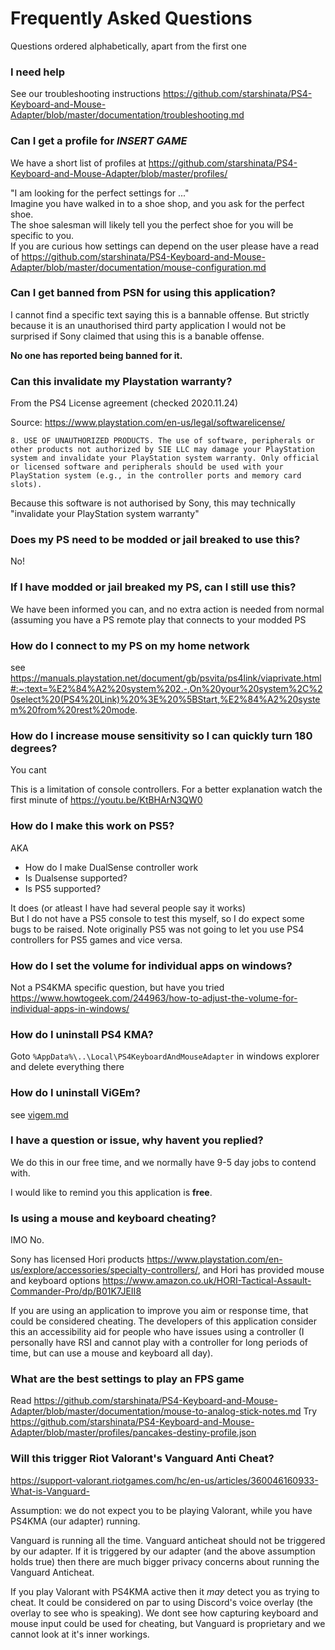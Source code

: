 # Frequently Asked Questions

Questions ordered alphabetically, apart from the first one


### I need help
See our troubleshooting instructions https://github.com/starshinata/PS4-Keyboard-and-Mouse-Adapter/blob/master/documentation/troubleshooting.md


### Can I get a profile for *INSERT GAME*

We have a short list of profiles at 
https://github.com/starshinata/PS4-Keyboard-and-Mouse-Adapter/blob/master/profiles/

"I am looking for the perfect settings for ..." <br>
Imagine you have walked in to a  shoe shop, and you ask for the perfect shoe. <br>
The shoe salesman will likely tell you the perfect shoe for you will be specific to you. <br>
If you are curious how settings can depend on the user please have a read of  https://github.com/starshinata/PS4-Keyboard-and-Mouse-Adapter/blob/master/documentation/mouse-configuration.md


### Can I get banned from PSN for using this application? 
I cannot find a specific text saying this is a bannable offense. But strictly because it is an unauthorised third party application I would not be surprised if Sony claimed that using this is a banable offense.

**No one has reported being banned for it.**


### Can this invalidate my Playstation warranty?

From the PS4 License agreement (checked 2020.11.24)

Source: https://www.playstation.com/en-us/legal/softwarelicense/

`
8. USE OF UNAUTHORIZED PRODUCTS. The use of software, peripherals or other products not authorized by SIE LLC may damage your PlayStation system and invalidate your PlayStation system warranty. Only official or licensed software and peripherals should be used with your PlayStation system (e.g., in the controller ports and memory card slots).
`

Because this software is not authorised by Sony, this may technically "invalidate your PlayStation system warranty"


### Does my PS need to be modded or jail breaked to use this?
No!

### If I have modded or jail breaked my PS, can I still use this?
We have been informed you can, and no extra action is needed from normal (assuming you have a PS remote play that connects to your modded PS


### How do I connect to my PS on my home network
see https://manuals.playstation.net/document/gb/psvita/ps4link/viaprivate.html#:~:text=%E2%84%A2%20system%202.-,On%20your%20system%2C%20select%20(PS4%20Link)%20%3E%20%5BStart,%E2%84%A2%20system%20from%20rest%20mode.


### How do I increase mouse sensitivity so I can quickly turn 180 degrees?
You cant

This is a limitation of console controllers. For a better explanation watch the first minute of https://youtu.be/KtBHArN3QW0 


### How do I make this work on PS5?
AKA 
* How do I make DualSense controller work
* Is Dualsense supported?
* Is PS5 supported?

It does (or atleast I have had several people say it works) <br>
But I do not have a PS5 console to test this myself, so I do expect some bugs to be raised. Note originally PS5 was not going to let you use PS4 controllers for PS5 games and vice versa.



### How do I set the volume for individual apps on windows?
Not a PS4KMA specific question, but have you tried 
https://www.howtogeek.com/244963/how-to-adjust-the-volume-for-individual-apps-in-windows/


### How do I uninstall PS4 KMA?
Goto `%AppData%\..\Local\PS4KeyboardAndMouseAdapter` in windows explorer and delete everything there


### How do I uninstall ViGEm?
see <a href="vigem.md">vigem.md</a>


### I have a question or issue, why havent you replied?
We do this in our free time, and we normally have 9-5 day jobs to contend with.

I would like to remind you this application is **free**.


### Is using a mouse and keyboard cheating?
IMO No.

Sony has licensed Hori products https://www.playstation.com/en-us/explore/accessories/specialty-controllers/, and Hori has provided mouse and keyboard options https://www.amazon.co.uk/HORI-Tactical-Assault-Commander-Pro/dp/B01K7JEII8

If you are using an application to improve you aim or response time, that could be considered cheating. The developers of this application consider this an accessibility aid for people who have issues using a controller (I personally have RSI and cannot play with a controller for long periods of time, but can use a mouse and keyboard all day).


### What are the best settings to play an FPS game
Read https://github.com/starshinata/PS4-Keyboard-and-Mouse-Adapter/blob/master/documentation/mouse-to-analog-stick-notes.md
Try https://github.com/starshinata/PS4-Keyboard-and-Mouse-Adapter/blob/master/profiles/pancakes-destiny-profile.json


### Will this trigger Riot Valorant's Vanguard Anti Cheat?
https://support-valorant.riotgames.com/hc/en-us/articles/360046160933-What-is-Vanguard-

Assumption: we do not expect you to be playing Valorant, while you have PS4KMA (our adapter) running.

Vanguard is running all the time. Vanguard anticheat should not be triggered by our adapter. If it is triggered by our adapter (and the above assumption holds true) then there are much bigger privacy concerns about running the Vanguard Anticheat.

If you play Valorant with PS4KMA active then it *may* detect you as trying to cheat. It could be considered on par to using Discord's voice overlay (the overlay to see who is speaking). We dont see how capturing keyboard and mouse input could be used for cheating, but Vanguard is proprietary and we cannot look at it's inner workings.
